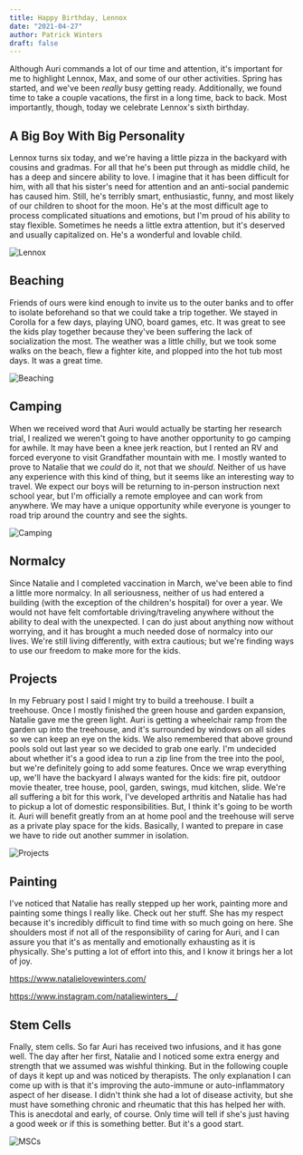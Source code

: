 ```yaml
---
title: Happy Birthday, Lennox
date: "2021-04-27"
author: Patrick Winters
draft: false
---
```


Although Auri commands a lot of our time and attention, it's important for me to highlight Lennox, Max, and some of our other activities. Spring has started, and we've been _really_ busy getting ready. Additionally, we found time to take a couple vacations, the first in a long time, back to back. Most importantly, though, today we celebrate Lennox's sixth birthday.

## A Big Boy With Big Personality

Lennox turns six today, and we're having a little pizza in the backyard with cousins and gradmas. For all that he's been put through as middle child, he has a deep and sincere ability to love. I imagine that it has been difficult for him, with all that his sister's need for attention and an anti-social pandemic has caused him. Still, he's terribly smart, enthusiastic, funny, and most likely of our children to shoot for the moon. He's at the most difficult age to process complicated situations and emotions, but I'm proud of his ability to stay flexible. Sometimes he needs a little extra attention, but it's deserved and usually capitalized on. He's a wonderful and lovable child.

![Lennox](lennox.jpg)

## Beaching

Friends of ours were kind enough to invite us to the outer banks and to offer to isolate beforehand so that we could take a trip together. We stayed in Corolla for a few days, playing UNO, board games, etc. It was great to see the kids play together because they've been suffering the lack of socialization the most. The weather was a little chilly, but we took some walks on the beach, flew a fighter kite, and plopped into the hot tub most days. It was a great time.

![Beaching](./beaching.jpg)

## Camping

When we received word that Auri would actually be starting her research trial, I realized we weren't going to have another opportunity to go camping for awhile. It may have been a knee jerk reaction, but I rented an RV and forced everyone to visit Grandfather mountain with me. I mostly wanted to prove to Natalie that we _could_ do it, not that we _should_. Neither of us have any experience with this kind of thing, but it seems like an interesting way to travel. We expect our boys will be returning to in-person instruction next school year, but I'm officially a remote employee and can work from anywhere. We may have a unique opportunity while everyone is younger to road trip around the country and see the sights.

![Camping](./camping.jpg)

## Normalcy

Since Natalie and I completed vaccination in March, we've been able to find a little more normalcy. In all seriousness, neither of us had entered a building (with the exception of the children's hospital) for over a year. We would not have felt comfortable driving/traveling anywhere without the ability to deal with the unexpected. I can do just about anything now without worrying, and it has brought a much needed dose of normalcy into our lives. We're still living differently, with extra cautious; but we're finding ways to use our freedom to make more for the kids.

## Projects

In my February post I said I might try to build a treehouse. I built a treehouse. Once I mostly finished the green house and garden expansion, Natalie gave me the green light. Auri is getting a wheelchair ramp from the garden up into the treehouse, and it's surrounded by windows on all sides so we can keep an eye on the kids. We also remembered that above ground pools sold out last year so we decided to grab one early. I'm undecided about whether it's a good idea to run a zip line from the tree into the pool, but we're definitely going to add some features. Once we wrap everything up, we'll have the backyard I always wanted for the kids: fire pit, outdoor movie theater, tree house, pool, garden, swings, mud kitchen, slide. We're all suffering a bit for this work, I've developed arthritis and Natalie has had to pickup a lot of domestic responsibilities. But, I think it's going to be worth it. Auri will benefit greatly from an at home pool and the treehouse will serve as a private play space for the kids. Basically, I wanted to prepare in case we have to ride out another summer in isolation.

![Projects](./projects.jpg)

## Painting

I've noticed that Natalie has really stepped up her work, painting more and painting some things I really like. Check out her stuff. She has my respect because it's incredibly difficult to find time with so much going on here. She shoulders most if not all of the responsibility of caring for Auri, and I can assure you that it's as mentally and emotionally exhausting as it is physically. She's putting a lot of effort into this, and I know it brings her a lot of joy.

https://www.natalielovewinters.com/

https://www.instagram.com/nataliewinters__/

## Stem Cells

Fnally, stem cells. So far Auri has received two infusions, and it has gone well. The day after her first, Natalie and I noticed some extra energy and strength that we assumed was wishful thinking. But in the following couple of days it kept up and was noticed by therapists. The only explanation I can come up with is that it's improving the auto-immune or auto-inflammatory aspect of her disease. I didn't think she had a lot of disease activity, but she must have something chronic and rheumatic that this has helped her with. This is anecdotal and early, of course. Only time will tell if she's just having a good week or if this is something better. But it's a good start.

![MSCs](mscs.jpg)